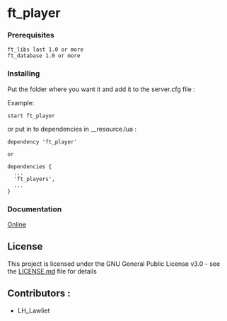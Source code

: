 # ft_player

### Prerequisites

```
ft_libs last 1.0 or more
ft_database 1.0 or more
```

### Installing

Put the folder where you want it and add it to the server.cfg file :

Example:

```
start ft_player
```

or put in to dependencies in __resource.lua :

```
dependency 'ft_player'

or

dependencies {
  ...
  'ft_players',
  ...
}

```

### Documentation

[Online](https://fivemtools-player.readme.io/v1.0/)

## License

This project is licensed under the GNU General Public License v3.0 - see the [LICENSE.md](LICENSE.md) file for details

## Contributors :

- LH_Lawliet


